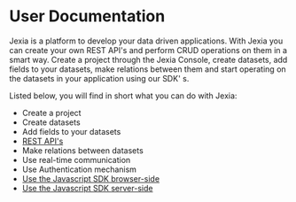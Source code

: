 # User Documentation

Jexia is a platform to develop your data driven applications. With Jexia you can create your own REST API's and perform CRUD operations on them in a smart way. Create a project through the Jexia Console, create datasets, add fields to your datasets, make relations between them and start operating on the datasets in your application using our SDK' s.

Listed below, you will find in short what you can do with Jexia:

* Create a project
* Create datasets
* Add fields to your datasets
* [REST API's](rest-api.md)
* Make relations between datasets
* Use real-time communication
* Use Authentication mechanism
* [Use the Javascript SDK browser-side](use-the-javascript-sdk-in-the-browser.md)
* [Use the Javascript SDK server-side](use-the-javascript-sdk-serverside.md)

